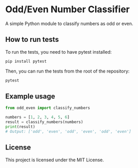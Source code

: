 # Odd/Even Number Classifier

A simple Python module to classify numbers as odd or even.

## How to run tests

To run the tests, you need to have pytest installed:

```bash
pip install pytest
```

Then, you can run the tests from the root of the repository:

```bash
pytest
```

## Example usage

```python
from odd_even import classify_numbers

numbers = [1, 2, 3, 4, 5, 6]
result = classify_numbers(numbers)
print(result)
# Output: ['odd', 'even', 'odd', 'even', 'odd', 'even']
```

## License

This project is licensed under the MIT License.
